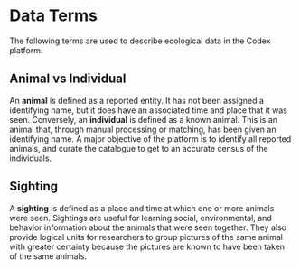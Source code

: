 # Data Terms

The following terms are used to describe ecological data in the Codex platform.

## Animal vs Individual

An **animal** is defined as a reported entity. It has not been assigned a identifying name, but it does have an associated time and place that it was seen. Conversely, an **individual** is defined as a known animal. This is an animal that, through manual processing or matching, has been given an identifying name.
A major objective of the platform is to identify all reported animals, and curate the catalogue to get to an accurate census of the individuals.

## Sighting

A **sighting** is defined as a place and time at which one or more animals were seen. Sightings are useful for learning social, environmental, and behavior information about the animals that were seen together. They also provide logical units for researchers to group pictures of the same animal with greater certainty because the pictures are known to have been taken of the same animals.
